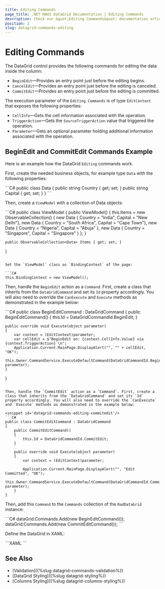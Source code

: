 ```yaml
---
title: Editing Commands
page_title: .NET MAUI DataGrid Documentation | Editing Commands
description: Check our &quot;Editing Commands&quot; documentation article for Telerik DataGrid for .NET MAUI control.
position: 2
slug: datagrid-commands-editing
---
```


# Editing Commands

The DataGrid control provides the following commands for editing the data inside the column:

* `BeginEdit`&mdash;Provides an entry point just before the editing begins.
* `CancelEdit`&mdash;Provides an entry point just before the editing is canceled.
* `CommitEdit`&mdash;Provides an entry point just before the editing is committed.

The execution parameter of the `Editing Commands` is of type `EditContext` that exposes the following properties:

* `CellInfo`&mdash;Gets the cell information associated with the operation.
* `TriggerAction`&mdash;Gets the `SourceTriggerAction` value that triggered the operation.
* `Parameter`&mdash;Gets an optional parameter holding additional information associated with the operation.

## BeginEdit and CommitEdit Commands Example

Here is an example how the DataGrid `Editing` commands work.

First, create the needed business objects, for example type `Data` with the following properties:

<snippet id='datagrid-commands-editing-businessobject'/>
```C#
public class Data
{
    public string Country { get; set; }
    public string Capital { get; set; }
}
```

Then, create a `ViewModel` with a collection of Data objects:

<snippet id='datagrid-commands-editing-viewmodel'/>
```C#
public class ViewModel
{    
    public ViewModel()
    {
        this.Items = new ObservableCollection<Data>()
        {
            new Data { Country = "India", Capital = "New Delhi"},
            new Data { Country = "South Africa", Capital = "Cape Town"},
            new Data { Country = "Nigeria", Capital = "Abuja" },
            new Data { Country = "Singapore", Capital = "Singapore" }
        };
    }

	public ObservableCollection<Data> Items { get; set; }
}
```

Set the `ViewModel` class as `BindingContext` of the page:

```C#
this.BindingContext = new ViewModel();
```

Then, handle the `BeginEdit` action as a `Command`. First, create a class that inherits from the `DataGridCommand` and set its `Id` property accordingly. You will also need to override the `CanExecute` and `Execute` methods as demonstrated in the example below:

<snippet id='datagrid-commands-editing-beginedit'/>
```C#
public class BeginEditCommand : DataGridCommand
{
    public BeginEditCommand()
    {
        this.Id = DataGridCommandId.BeginEdit;
    }

    public override void Execute(object parameter)
    {
        var context = (EditContext)parameter;
        var cellEdit = $"BeginEdit on: {context.CellInfo.Value} via {context.TriggerAction} \n";
        Application.Current.MainPage.DisplayAlert("", "" + cellEdit, "OK");
        this.Owner.CommandService.ExecuteDefaultCommand(DataGridCommandId.BeginEdit, parameter);
    }
}
```

Then, handle the `CommitEdit` action as a `Command`. First, create a class that inherits from the `DataGridCommand` and set its `Id` property accordingly. You will also need to override the `CanExecute` and `Execute` methods as demonstrated in the example below:

<snippet id='datagrid-commands-editing-commitedit'/>
```C#
public class CommitEditCommand : DataGridCommand
{
    public CommitEditCommand()
    {
        this.Id = DataGridCommandId.CommitEdit;
    }

    public override void Execute(object parameter)
    {
        var context = (EditContext)parameter;

        Application.Current.MainPage.DisplayAlert("", "Edit Committed", "OK");
        this.Owner.CommandService.ExecuteDefaultCommand(DataGridCommandId.CommitEdit, parameter);
    }
}
```

Then, add this `Command` to the `Commands` collection of the `RadDataGrid` instance:

<snippet id='datagrid-commands-editing-binding'/>
```C#
dataGrid.Commands.Add(new BeginEditCommand());
dataGrid.Commands.Add(new CommitEditCommand());
```

Define the DataGrid in XAML:

<snippet id='datagrid-commands-editing'/>
```XAML
<telerikDataGrid:RadDataGrid x:Name="dataGrid"
                             ItemsSource="{Binding Items}"
                             UserEditMode="Cell"/>
```

## See Also

- [Validation]({%slug datagrid-commands-validation%})
- [DataGrid Styling]({%slug datagrid-styling%})
- [Columns Styling]({%slug datagrid-columns-styling%})

